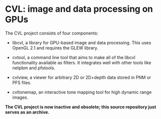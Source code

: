 # CVL: image and data processing on GPUs

The CVL project consists of four components:

- libcvl, a library for GPU-based image and data processing. This uses OpenGL
  2.1 and requires the GLEW library.

- cvtool, a command line tool that aims to make all of the libcvl functionality
  available as filters. It integrates well with other tools like netpbm and
  pfstools.

- cvlview, a viewer for arbitrary 2D or 2D+depth data stored in PNM or PFS files.

- cvltonemap, an interactive tone mapping tool for high dynamic range images. 

**The CVL project is now inactive and obsolete; this source repository just serves as an archive.**
